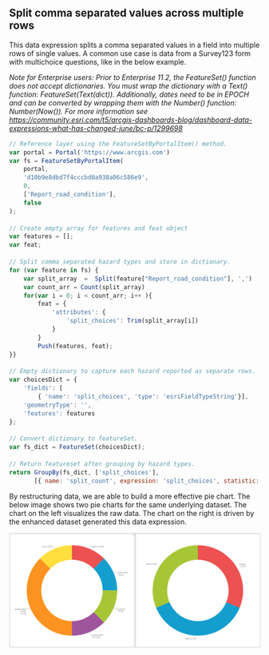 ## Split comma separated values across multiple rows

This data expression splits a comma separated values in a field into multiple rows of single values. A common use case is data from a Survey123 form with multichoice questions, like in the below example. 

_Note for Enterprise users: Prior to Enterprise 11.2, the FeatureSet() function does not accept dictionaries. You must wrap the dictionary with a Text() function: FeatureSet(Text(dict)). Additionally, dates need to be in EPOCH and can be converted by wrapping them with the Number() function: Number(Now()). For more information see https://community.esri.com/t5/arcgis-dashboards-blog/dashboard-data-expressions-what-has-changed-june/bc-p/1299698_

```js
// Reference layer using the FeatureSetByPortalItem() method.
var portal = Portal('https://www.arcgis.com')
var fs = FeatureSetByPortalItem(
    portal,
    'd10b9e8dbd7f4cccbd0a938a06c586e9',
    0,
    ['Report_road_condition'],
    false
);

// Create empty array for features and feat object
var features = [];
var feat;

// Split comma separated hazard types and store in dictionary.  
for (var feature in fs) { 
    var split_array  =  Split(feature["Report_road_condition"], ',') 
    var count_arr = Count(split_array) 
    for(var i = 0; i < count_arr; i++ ){ 
        feat = {
            'attributes': {
                'split_choices': Trim(split_array[i])
            }
        }
        Push(features, feat);
}}

// Empty dictionary to capture each hazard reported as separate rows. 
var choicesDict = {
    'fields': [
        { 'name': 'split_choices', 'type': 'esriFieldTypeString'}], 
    'geometryType': '',
    'features': features
}; 

// Convert dictionary to featureSet. 
var fs_dict = FeatureSet(choicesDict); 

// Return featureset after grouping by hazard types. 
return GroupBy(fs_dict, ['split_choices'], 
       [{ name: 'split_count', expression: 'split_choices', statistic: 'COUNT' }]);  
```

By restructuring data, we are able to build a more effective pie chart. The below image shows two pie charts for the same underlying dataset. The chart on the left visualizes the raw data. The chart on the right is driven by the enhanced dataset generated this data expression.  

![](./images/SplitCategories(PieChart).png)
